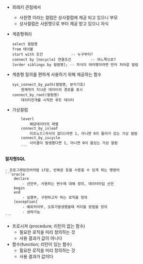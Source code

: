 - 외래키 관점에서
    - 사원명 이라는 컬럼은 상사컬럼에 제공 되고 있으니 부모
    - 상사컬럼은 사원명으로 부터 제공 받고 있으니 자식

- 계층형쿼리
    ```oracle
    select 컬럼명
    from 테이블
    start with 조건             -- 누구부터?
    connect by [nocycle] 연결조건         -- 어느쪽으로?
    [order siblings by 컬럼명]; -- 자식이 여러명이라면 먼저 차아갈 컬럼
    ```

- 계층형 질의를 편하게 사용하기 위해 제공하는 함수
    ```oracle 
    sys_connect_by_path(컬럼명, 분리기호)
        현재까지 지나온 데이터의 경로를 표시
    connect_by_root(컬럼명)
        데이터전개를 시작한 루트 데이터
    ```

- 가상컬럼
    ```oracle
        leverl
            해당데이터의 레벨
        connect_by_isleaf
            리프노드(자식이 없다)라면 1, 아니면 0이 들어가 있는 가상 컬럼
        connect_by_iscycle
            사이클이 발생했다면 1, 아니면 0이 들있는 가상 컬럼
        ```

#### 절차형SQL
    - 프로그래밍언어처럼 if문, 반복문 등을 사용할 수 있게 하는 명령어
    ```oracle
        declare
            - 선언부, 사용하는 변수에 대해 정의, 데이터타입 선언
        begin
        end
            - 실행부, 구현하고자 하는 로직을 정의
        [exception]
            - 예외처리부, 오류가발생했을때 처리할 방법을 정의
            - 생략가능
    ```
- 프로시져 (procedure; 리턴이 없는 함수)
    - 필요한 로직을 미리 정의하는 것
    - 사용 결과가 값이 아니다
- 함수(function; 리턴이 있는 함수)
    - 필요한 로직을 미리 정의하는 것
    - 사용 결과가 값이다